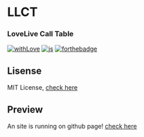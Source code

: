 # LLCT

### LoveLive Call Table

[![withLove](https://forthebadge.com/images/badges/built-with-love.svg)](https://sochiru.pw)
[![js](https://forthebadge.com/images/badges/made-with-javascript.svg)](https://www.javascript.com)
[![forthebadge](https://forthebadge.com/images/badges/designed-in-ms-paint.svg)](https://forthebadge.com)

## Lisense

MIT License, [check here](https://github.com/So-chiru/LLCT/blob/master/LICENSE)

## Preview

An site is running on github page! [check here](https://lovelivec.kr)
